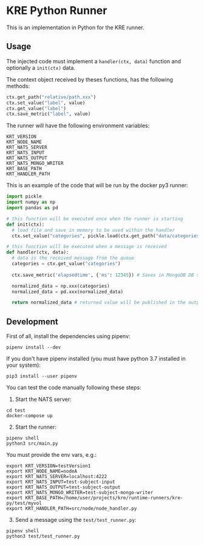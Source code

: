# KRE Python Runner

This is an implementation in Python for the KRE runner.

## Usage

The injected code must implement a `handler(ctx, data)` function and optionally a `init(ctx)` data.


The context object received by theses functions, has the following methods:

```python
ctx.get_path("relative/path.xxx")
ctx.set_value("label", value)
ctx.get_value("label")
ctx.save_metric("label", value)
```

The runner will have the following environment variables:
```
KRT_VERSION
KRT_NODE_NAME
KRT_NATS_SERVER
KRT_NATS_INPUT
KRT_NATS_OUTPUT
KRT_NATS_MONGO_WRITER
KRT_BASE_PATH
KRT_HANDLER_PATH
```

This is an example of the code that will be run by the docker py3 runner:

```python
import pickle
import numpy as np
import pandas as pd

# this function will be executed once when the runner is starting
def init(ctx):
  # load file and save in memory to be used within the handler
  ctx.set_value("categories", pickle.load(ctx.get_path("data/categories.pkl")))

# this function will be executed when a message is received
def handler(ctx, data):
  # data is the received message from the queue
  categories = ctx.get_value("categories")
  
  ctx.save_metric('elapsedtime', {'ms': 12345}) # Saves in MongoDB DB sending a message to the MongoWriter queue

  normalized_data = np.xxx(categories)
  normalized_data = pd.xxx(normalized_data)

  return normalized_data # returned value will be published in the output queue
```


## Development

First of all, install the dependencies using pipenv:

```shell script
pipenv install --dev
```

If you don't have pipenv installed (you must have python 3.7 installed in your system):

```shell script
pip3 install --user pipenv
```

You can test the code manually following these steps:

1. Start the NATS server:

```shell script
cd test
docker-compose up
```

2. Start the runner:
```shell script
pipenv shell
python3 src/main.py
```

You must provide the env vars, e.g.:
```shell script
export KRT_VERSION=testVersion1
export KRT_NODE_NAME=nodeA
export KRT_NATS_SERVER=localhost:4222
export KRT_NATS_INPUT=test-subject-input
export KRT_NATS_OUTPUT=test-subject-output
export KRT_NATS_MONGO_WRITER=test-subject-mongo-writer
export KRT_BASE_PATH=/home/user/projects/kre/runtime-runners/kre-py/test/myvol
export KRT_HANDLER_PATH=src/node/node_handler.py
```

3. Send a message using the `test/test_runner.py`:
```shell script
pipenv shell
python3 test/test_runner.py
```

